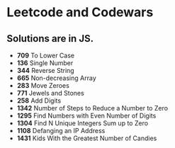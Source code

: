 # Leetcode and Codewars

## Solutions are in JS.

* **709**	   To Lower Case    			
* **136**   Single Number    		
* **344**	   Reverse String    		    			
* **665**	   Non-decreasing Array    		
* **283**	   Move Zeroes    		 		
* **771**	   Jewels and Stones    			  			
* **258**	   Add Digits
* **1342**	 Number of Steps to Reduce a Number to Zero
* **1295**	 Find Numbers with Even Number of Digits    		
* **1304**	 Find N Unique Integers Sum up to Zero    	
* **1108**	 Defanging an IP Address  
* **1431**	 Kids With the Greatest Number of Candies   
